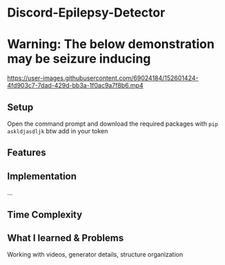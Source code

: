 # Discord-Epilepsy-Detector
# Warning: The below demonstration may be seizure inducing
https://user-images.githubusercontent.com/69024184/152601424-4fd903c7-7dad-429d-bb3a-1f0ac9a7f8b6.mp4

## Setup
Open the command prompt and download the required packages with
`pip askldjasdljk`
btw add in your token
## Features




## Implementation
...

## Time Complexity


## What I learned & Problems
Working with videos, generator details, structure organization
